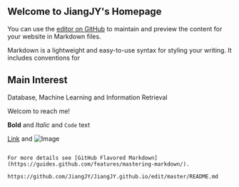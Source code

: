 ## Welcome to JiangJY's Homepage

You can use the [editor on GitHub]() to maintain and preview the content for your website in Markdown files.

Markdown is a lightweight and easy-to-use syntax for styling your writing. It includes conventions for

## Main Interest
Database, Machine Learning and Information Retrieval

Welcom to reach me!

**Bold** and _Italic_ and `Code` text

[Link](url) and ![Image](src)
```

For more details see [GitHub Flavored Markdown](https://guides.github.com/features/mastering-markdown/).

https://github.com/JiangJY/JiangJY.github.io/edit/master/README.md

